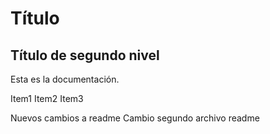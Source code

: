 # Título

## Título de segundo nivel

Esta es la documentación.


Item1
Item2
Item3


Nuevos cambios a readme
Cambio segundo archivo readme


